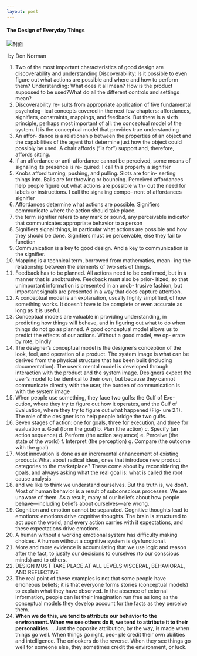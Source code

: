 ```yaml
---
layout: post
---
```


#### The Design of Everyday Things

![封面](http://s3.amazonaws.com/media.nngroup.com/media/publications/books/2013_design_of_everyday_things.jpg.300x400_q95_crop_upscale.jpg)

​      by Don Norman




1. Two of the most important characteristics of good design are discoverability and understanding.Discoverability: Is it possible to even figure out what actions are possible and where and how to perform them? Understanding: What does it all mean? How is the product supposed to be used?What do all the different controls and settings mean?
2. Discoverability re-
   sults from appropriate application of five fundamental psycholog-
   ical concepts covered in the next few chapters: affordances, signifiers,
   constraints, mappings, and feedback. But there is a sixth principle,
   perhaps most important of all: the conceptual model of the system.
   It is the conceptual model that provides true understanding
3. An affor-
   dance is a relationship between the properties of an object and the
   capabilities of the agent that determine just how the object could
   possibly be used. A chair affords (“is for”) support and, therefore,
   affords sitting. 
4. If an affordance or anti-affordance
   cannot be perceived, some means of signaling its presence is re-
   quired: I call this property a signifier 
5. Knobs afford turning, pushing, and pulling. Slots are for in-
   serting things into. Balls are for throwing or bouncing. Perceived
   affordances help people figure out what actions are possible with-
   out the need for labels or instructions. I call the signaling compo-
   nent of affordances signifier
6. Affordances determine what actions are
   possible. Signifiers communicate where the action should take place.
7. the term
   signifier refers to any mark or sound, any perceivable indicator that
   communicates appropriate behavior to a person
8. Signifiers signal things, in particular what actions are possible and
   how they should be done. Signifiers must be perceivable, else they
   fail to function
9. Communication is
   a key to good design. And a key to
   communication is the signifier.
10. Mapping is a technical term, borrowed from mathematics, mean-
    ing the relationship between the elements of two sets of things.
11. Feedback has to be planned. All actions need to be confirmed,
but in a manner that is unobtrusive. Feedback must also be prior-
itized, so that unimportant information is presented in an unob-
trusive fashion, but important signals are presented in a way that
does capture attention. 
12. A conceptual model is an explanation, usually highly simplified,
of how something works. It doesn’t have to be complete or even
accurate as long as it is useful.
13. Conceptual models are valuable in providing understanding, in
predicting how things will behave, and in figuring out what to do
when things do not go as planned. A good conceptual model allows
us to predict the effects of our actions. Without a good model, we op-
erate by rote, blindly
14. The designer’s conceptual model is the designer’s conception of the look, feel,
and operation of a product. The system image is what can be derived from the physical structure that has been built (including documentation). The user’s
mental model is developed through interaction with the product and the system
image. Designers expect the user’s model to be identical to their own, but because they cannot communicate directly with the user, the burden of communication is with the system image
15. When people use something, they face two gulfs: the Gulf of Exe-
cution, where they try to figure out how it operates, and the Gulf
of Evaluation, where they try to figure out what happened (Fig-
ure 2.1). The role of the designer is to help people bridge the
two gulfs.
16. Seven stages of action: one for goals, three for
execution, and three for evaluation
    a. Goal (form the goal) 
    b. Plan (the action) 
    c. Specify (an action sequence) 
    d. Perform (the action sequence)
    e. Perceive (the state of the world)
    f. Interpret (the perception)
    g. Compare (the outcome with the goal)
17. Most innovation is done as an incremental enhancement of
existing products.What about radical ideas, ones that introduce
new product categories to the marketplace? These come about by
reconsidering the goals, and always asking what the real goal is:
what is called the root cause analysis
18. and we like to think we understand ourselves. But the truth is, we don’t. Most of human behavior is a result of subconscious processes. We are
unaware of them. As a result, many of our beliefs about how people behave—including beliefs about ourselves—are wrong. 
19. Cognition and emotion cannot be separated. Cognitive thoughts lead to emotions: emotions drive cognitive thoughts. The brain is structured to act
upon the world, and every action carries with it expectations, and
these expectations drive emotions. 
20. A human without a working emotional system has difficulty making choices. A
human without a cognitive system is dysfunctional.
21. More and more evidence is accumulating that
we use logic and reason after the fact, to justify our decisions to
ourselves (to our conscious minds) and to others.
22. DESIGN MUST TAKE PLACE AT ALL LEVELS:VISCERAL, BEHAVIORAL, AND REFLECTIVE
23. The real point of these examples is not that some people have erroneous beliefs; it is that everyone forms stories (conceptual models) to explain what they have observed. In the absence of external
information, people can let their imagination run free as long as
the conceptual models they develop account for the facts as they
perceive them. 
24. **When we do this, we tend to attribute our behavior
to the environment. When we see others do it, we tend to attribute
it to their personalities.** ...Just the opposite attribution, by
the way, is made when things go well. When things go right, peo-
ple credit their own abilities and intelligence. The onlookers do
the reverse. When they see things go well for someone else, they
sometimes credit the environment, or luck.